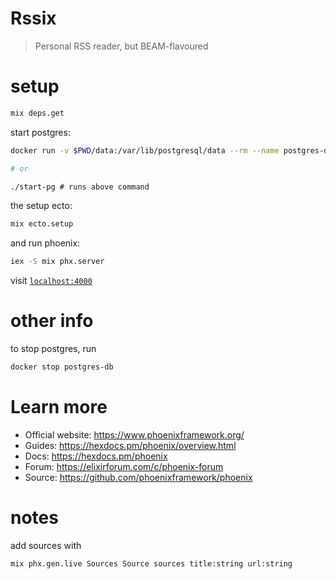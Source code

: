 # Rssix

> Personal RSS reader, but BEAM-flavoured

# setup

```sh
mix deps.get
```

start postgres:

```sh
docker run -v $PWD/data:/var/lib/postgresql/data --rm --name postgres-db -p 5432:5432 -e POSTGRES_PASSWORD=postgres -d postgres

# or

./start-pg # runs above command
```

the setup ecto:

```sh
mix ecto.setup
```

and run phoenix:

```sh
iex -S mix phx.server
```

visit [`localhost:4000`](http://localhost:4000)

# other info

to stop postgres, run

```sh
docker stop postgres-db
```

# Learn more

- Official website: https://www.phoenixframework.org/
- Guides: https://hexdocs.pm/phoenix/overview.html
- Docs: https://hexdocs.pm/phoenix
- Forum: https://elixirforum.com/c/phoenix-forum
- Source: https://github.com/phoenixframework/phoenix

# notes

add sources with 

```sh
mix phx.gen.live Sources Source sources title:string url:string
```